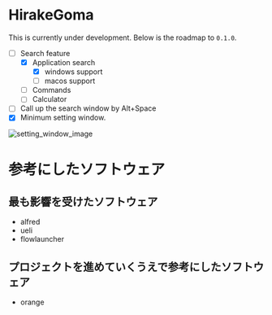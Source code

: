# HirakeGoma

This is currently under development.
Below is the roadmap to `0.1.0`.

- [ ] Search feature
  - [x] Application search
    - [x] windows support
    - [ ] macos support
  - [ ] Commands
  - [ ] Calculator
- [ ] Call up the search window by Alt+Space
- [x] Minimum setting window.

![setting_window_image](https://user-images.githubusercontent.com/96561881/193815380-e3fb27e7-498c-40bc-ac5d-5d8eee756de4.png)

# 参考にしたソフトウェア

## 最も影響を受けたソフトウェア

- alfred
- ueli
- flowlauncher

## プロジェクトを進めていくうえで参考にしたソフトウェア

- orange
